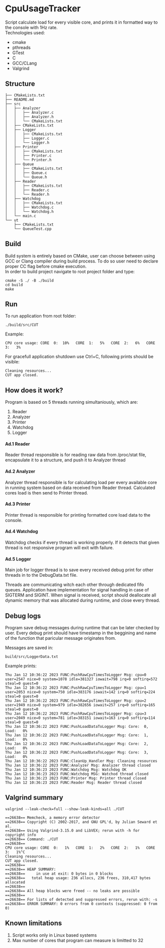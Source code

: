 # CpuUsageTracker
Script calculate load for every visible core, and prints it in formatted way to the console with 1Hz rate. \
Technologies used:
- cmake
- pthreads
- GTest
- C
- GCC/CLang
- Valgrind

## Structure
```
├── CMakeLists.txt
├── README.md
├── src
│   ├── Analyzer
│   │   ├── Analyzer.c
│   │   ├── Analyzer.h
│   │   └── CMakeLists.txt
│   ├── CMakeLists.txt
│   ├── Logger
│   │   ├── CMakeLists.txt
│   │   ├── Logger.c
│   │   └── Logger.h
│   ├── Printer
│   │   ├── CMakeLists.txt
│   │   ├── Printer.c
│   │   └── Printer.h
│   ├── Queue
│   │   ├── CMakeLists.txt
│   │   ├── Queue.c
│   │   └── Queue.h
│   ├── Reader
│   │   ├── CMakeLists.txt
│   │   ├── Reader.c
│   │   └── Reader.h
│   ├── Watchdog
│   │   ├── CMakeLists.txt
│   │   ├── Watchdog.c
│   │   └── Watchdog.h
│   └── main.c
└── ut
    ├── CMakeLists.txt
    └── QueueTest.cpp
```

## Build
Build system is entirely based on CMake, user can choose between using GCC or Clang compiler during build process. To do so user need to declare proper CC flag before cmake execution. \
In order to build project navigate to root project folder and type:

```
cmake -S ./ -B ./build
cd build
make
```

## Run
To run application from root folder:
```
./build/src/CUT
```
Example:
```
CPU core usage: CORE  0:  10%   CORE  1:   5%   CORE  2:   6%   CORE  3:   3%
```

For gracefull application shutdown use Ctrl+C, following prints should be visible:
```
Cleaning resources...
CUT app closed. 
```

## How does it work?
Program is based on 5 threads running simultaniously, which are:
1.  Reader
2.  Analyzer
3.  Printer
4.  Watchdog
5.  Logger

#### Ad.1 Reader
Reader thread responsible is for reading raw data from /proc/stat file, encapsulate it to a structure, and push it to Analyzer thread

#### Ad.2 Analyzer
Analyzer thread responsible is for calculating load per every available core in running system based on data received from Reader thread. Calculated cores load is then send to Printer thread.

#### Ad.3 Printer
Printer thread is responsible for printing formatted core load data to the console.

#### Ad.4 Watchdog
Watchdog checks if every thread is working properly. If it detects that given thread is not responsive program will exit with failure.

#### Ad.5 Logger
Main job for logger thread is to save every received debug print for other threads in to the DebugData.txt file.


Threads are communicating witch each other through dedicated fifo queues.
Application have implementation for signal handling in case of SIGTERM and SIGINT. When signal is received, script should deallocate all dynamic memory that was allocated during runtime, and close every thread.  


## Debug logs
Program save debug messages during runtime that can be later checked by user. Every debug print should have timestamp in the beggining and name of the function that paricular message originates from.

Messages are saved in:
```
build/src/LoggerData.txt
```

Example prints:
```
Thu Jan 12 10:36:22 2023 FUNC:PushRawCpuTimesToLogger Msg: cpu=0 user=2547 nice=0 system=1078 idle=381327 iowait=798 irq=0 softirq=572 steal=0 guest=0
Thu Jan 12 10:36:22 2023 FUNC:PushRawCpuTimesToLogger Msg: cpu=1 user=2053 nice=0 system=750 idle=383176 iowait=142 irq=0 softirq=224 steal=0 guest=0
Thu Jan 12 10:36:22 2023 FUNC:PushRawCpuTimesToLogger Msg: cpu=2 user=1949 nice=0 system=979 idle=382656 iowait=257 irq=0 softirq=165 steal=0 guest=0
Thu Jan 12 10:36:22 2023 FUNC:PushRawCpuTimesToLogger Msg: cpu=3 user=2049 nice=0 system=781 idle=383151 iowait=163 irq=0 softirq=114 steal=0 guest=0
Thu Jan 12 10:36:22 2023 FUNC:PushLoadDataToLogger Msg: Core:  0, Load:   0%
Thu Jan 12 10:36:22 2023 FUNC:PushLoadDataToLogger Msg: Core:  1, Load:   0%
Thu Jan 12 10:36:22 2023 FUNC:PushLoadDataToLogger Msg: Core:  2, Load:   0%
Thu Jan 12 10:36:22 2023 FUNC:PushLoadDataToLogger Msg: Core:  3, Load:   0%
Thu Jan 12 10:36:22 2023 FUNC:CleanUp_Handler Msg: Cleaning resources
Thu Jan 12 10:36:22 2023 FUNC:Analyzer Msg: Analyzer thread closed
Thu Jan 12 10:36:23 2023 FUNC:Watchdog Msg: Watchdog OK
Thu Jan 12 10:36:23 2023 FUNC:Watchdog MSG: Watchod thread closed
Thu Jan 12 10:36:23 2023 FUNC:Printer Msg: Printer thread closed
Thu Jan 12 10:36:23 2023 FUNC:Reader Msg: Reader thread closed
```

## Valgrind summary
```
valgrind --leak-check=full --show-leak-kinds=all ./CUT

==26638== Memcheck, a memory error detector
==26638== Copyright (C) 2002-2017, and GNU GPL'd, by Julian Seward et al.
==26638== Using Valgrind-3.15.0 and LibVEX; rerun with -h for copyright info
==26638== Command: ./CUT
==26638== 
CPU core usage: CORE  0:   1%   CORE  1:   2%   CORE  2:   1%   CORE  3:   1%^C
Cleaning resources...
CUT app closed. 
==26638== 
==26638== HEAP SUMMARY:
==26638==     in use at exit: 0 bytes in 0 blocks
==26638==   total heap usage: 236 allocs, 236 frees, 310,417 bytes allocated
==26638== 
==26638== All heap blocks were freed -- no leaks are possible
==26638== 
==26638== For lists of detected and suppressed errors, rerun with: -s
==26638== ERROR SUMMARY: 0 errors from 0 contexts (suppressed: 0 from 0)
```
## Known limitations
1. Script works only in Linux based systems
2. Max number of cores that program can measure is limitted to 32